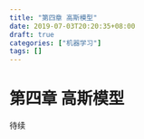 ```yaml
---
title: "第四章 高斯模型"
date: 2019-07-03T20:20:35+08:00
draft: true
categories: ["机器学习"]
tags: []
---
```


# 第四章 高斯模型

待续

